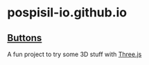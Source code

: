# pospisil-io.github.io


## [Buttons](https://pospisil-io.github.io/buttons)
A fun project to try some 3D stuff with [Three.js](https://threejs.org/)
